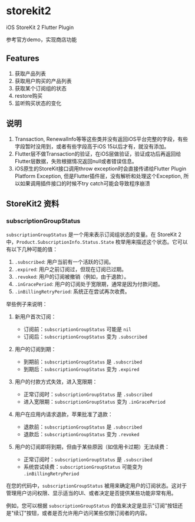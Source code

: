 # storekit2

iOS StoreKit 2 Flutter Plugin

参考官方demo，实现商店功能

## Features
1. 获取产品列表
2. 获取用户购买的产品列表
3. 获取某个订阅组的状态
4. restore购买
5. 监听购买状态的变化


## 说明
1. Transaction, RenewalInfo等等这些类并没有返回iOS平台完整的字段，有些字段暂时没用到，或者有些字段高于iOS 15以后才有，就没有添加。
2. Flutter层不做Transaction的验证，在iOS层做验证，验证成功后再返回给Flutter层数据，失败根据情况返回null或者错误信息。
3. iOS原生的StoreKit接口调用throw exception时会直接传递给Flutter Plugin Platform Exception, 但是Flutter插件层，没有解析和处理这个Exception, 所以如果调用插件接口的时候不try catch可能会导致程序崩溃

## StoreKit2 资料

### subscriptionGroupStatus
`subscriptionGroupStatus` 是一个用来表示订阅组状态的变量。在 StoreKit 2 中，`Product.SubscriptionInfo.Status.State` 枚举用来描述这个状态。它可以有以下几种可能的值：

1. `.subscribed`: 用户当前有一个活跃的订阅。
2. `.expired`: 用户之前订阅过，但现在订阅已过期。
3. `.revoked`: 用户的订阅被撤销（例如，由于退款）。
4. `.inGracePeriod`: 用户的订阅处于宽限期，通常是因为付款问题。
5. `.inBillingRetryPeriod`: 系统正在尝试再次收费。

举些例子来说明：

1. 新用户首次订阅：
    - 订阅前：`subscriptionGroupStatus` 可能是 `nil`
    - 订阅后：`subscriptionGroupStatus` 变为 `.subscribed`

2. 用户的订阅到期：
    - 到期前：`subscriptionGroupStatus` 是 `.subscribed`
    - 到期后：`subscriptionGroupStatus` 变为 `.expired`

3. 用户的付款方式失效，进入宽限期：
    - 正常订阅时：`subscriptionGroupStatus` 是 `.subscribed`
    - 进入宽限期：`subscriptionGroupStatus` 变为 `.inGracePeriod`

4. 用户在应用内请求退款，苹果批准了退款：
    - 退款前：`subscriptionGroupStatus` 是 `.subscribed`
    - 退款后：`subscriptionGroupStatus` 变为 `.revoked`

5. 用户的订阅即将到期，但由于某些原因（如信用卡过期）无法续费：
    - 正常订阅时：`subscriptionGroupStatus` 是 `.subscribed`
    - 系统尝试续费：`subscriptionGroupStatus` 可能变为 `.inBillingRetryPeriod`

在您的代码中，`subscriptionGroupStatus` 被用来确定用户的订阅状态。这对于管理用户访问权限、显示适当的UI、或者决定是否提供某些功能非常有用。

例如，您可以根据 `subscriptionGroupStatus` 的值来决定是显示"订阅"按钮还是"续订"按钮，或者是否允许用户访问某些仅限订阅者的内容。